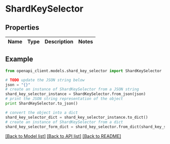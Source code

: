 # ShardKeySelector


## Properties
Name | Type | Description | Notes
------------ | ------------- | ------------- | -------------

## Example

```python
from openapi_client.models.shard_key_selector import ShardKeySelector

# TODO update the JSON string below
json = "{}"
# create an instance of ShardKeySelector from a JSON string
shard_key_selector_instance = ShardKeySelector.from_json(json)
# print the JSON string representation of the object
print ShardKeySelector.to_json()

# convert the object into a dict
shard_key_selector_dict = shard_key_selector_instance.to_dict()
# create an instance of ShardKeySelector from a dict
shard_key_selector_form_dict = shard_key_selector.from_dict(shard_key_selector_dict)
```
[[Back to Model list]](../README.md#documentation-for-models) [[Back to API list]](../README.md#documentation-for-api-endpoints) [[Back to README]](../README.md)


